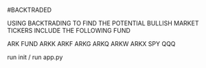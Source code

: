 #BACKTRADED

USING BACKTRADING TO FIND THE POTENTIAL BULLISH MARKET
TICKERS INCLUDE THE FOLLOWING FUND

ARK FUND
ARKK ARKF ARKG ARKQ ARKW ARKX
SPY
QQQ

run init / run app.py
